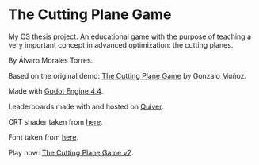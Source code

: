 # The Cutting Plane Game

My CS thesis project. An educational game with the purpose of teaching a very important concept in advanced optimization: the cutting planes.

By Álvaro Morales Torres.

Based on the original demo: [The Cutting Plane Game](https://gonzalomunoz.org/the-cutting-plane-game/) by Gonzalo Muñoz.

Made with [Godot Engine 4.4](https://godotengine.org).

Leaderboards made with and hosted on [Quiver](https://quiver.dev).

CRT shader taken from [here](https://godotshaders.com/shader/lightweight-crt-effect/).

Font taken from [here](https://www.fontspace.com/sebastian-gothic-nbp-font-f16160).

Play now: [The Cutting Plane Game v2](https://bigkwii.github.io/cutting-plane-game-2-web-test/).
